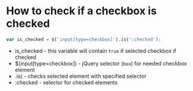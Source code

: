 # How to check if a checkbox is checked

```javascript
var is_checked = $('input[type=checkbox]').is(':checked');
```

- is_checked - this variable will contain ```true``` if selected checkbox if checked
- $(input\[type=checkbox\]) - jQuery selector (```box```) for needed checkbox element
- .is( - checks selected element with specified selector
- :checked - selector for checked elements
